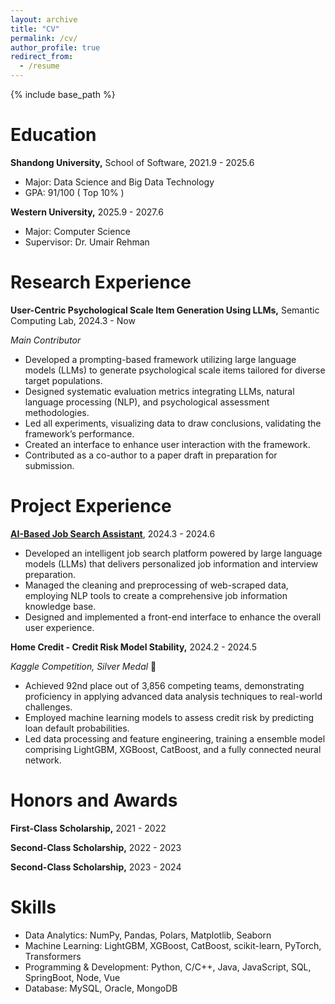 ```yaml
---
layout: archive
title: "CV"
permalink: /cv/
author_profile: true
redirect_from:
  - /resume
---
```


{% include base_path %}

Education
======
**Shandong University,** School of Software, 2021.9 - 2025.6
- Major: Data Science and Big Data Technology
- GPA: 91/100 ( Top 10% )

**Western University,** 2025.9 - 2027.6
- Major: Computer Science
- Supervisor: Dr. Umair Rehman

Research Experience
======
**User-Centric Psychological Scale Item Generation Using LLMs,** Semantic Computing Lab, 2024.3 - Now

*Main Contributor*

- Developed a prompting-based framework utilizing large language models (LLMs) to generate psychological scale items tailored for diverse target populations. 
- Designed systematic evaluation metrics integrating LLMs, natural language processing (NLP), and psychological assessment methodologies. 
- Led all experiments, visualizing data to draw conclusions, validating the framework’s performance. 
- Created an interface to enhance user interaction with the framework. 
- Contributed as a co-author to a paper draft in preparation for submission.


Project Experience
======
**[AI-Based Job Search Assistant](https://github.com/Cecilia-zwq/Career-Assistant)**, 2024.3 - 2024.6

- Developed an intelligent job search platform powered by large language models (LLMs) that delivers personalized job information and interview preparation. 
- Managed the cleaning and preprocessing of web-scraped data, employing NLP tools to create a comprehensive job information knowledge base. 
- Designed and implemented a front-end interface to enhance the overall user experience.

**Home Credit - Credit Risk Model Stability,** 2024.2 - 2024.5

*Kaggle Competition, Silver Medal* :2nd_place_medal:

- Achieved 92nd place out of 3,856 competing teams, demonstrating proficiency in applying advanced data analysis techniques to real-world challenges. 
- Employed machine learning models to assess credit risk by predicting loan default probabilities. 
- Led data processing and feature engineering, training a ensemble model comprising LightGBM, XGBoost, CatBoost, and a fully connected neural network.


Honors and Awards
======
**First-Class Scholarship,** 2021 - 2022

**Second-Class Scholarship,** 2022 - 2023

**Second-Class Scholarship,** 2023 - 2024

Skills
======
* Data Analytics: NumPy, Pandas, Polars, Matplotlib, Seaborn
* Machine Learning: LightGBM, XGBoost, CatBoost, scikit-learn, PyTorch, Transformers
* Programming & Development: Python, C/C++, Java, JavaScript, SQL, SpringBoot, Node, Vue
* Database: MySQL, Oracle, MongoDB

 
